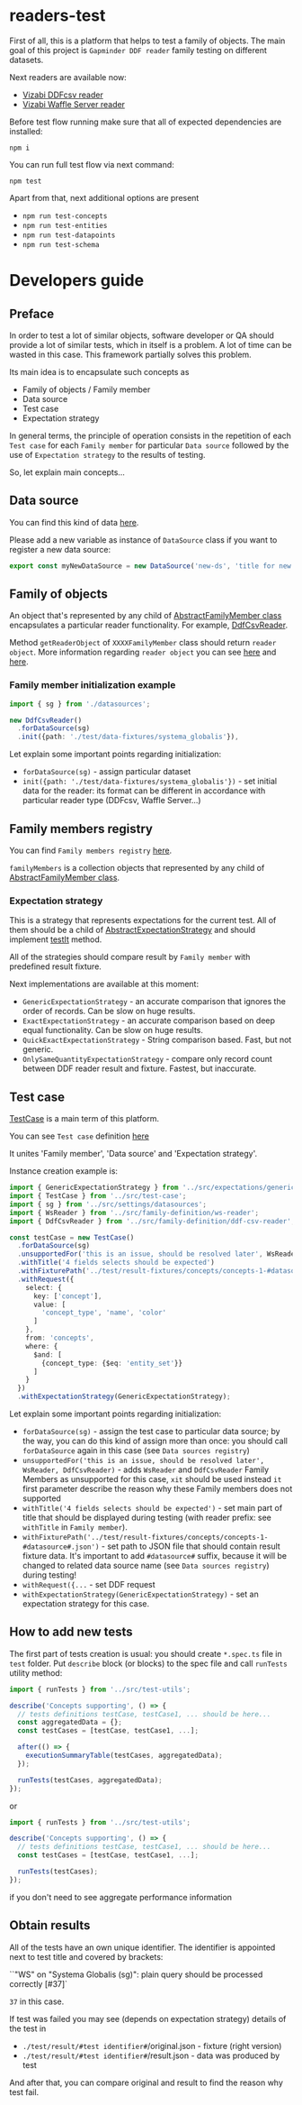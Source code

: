 # readers-test

First of all, this is a platform that helps to test a family of objects. The main goal of this project is `Gapminder DDF reader` family testing on different datasets.

Next readers are available now:

 * [Vizabi DDFcsv reader](https://github.com/vizabi/vizabi-ddfcsv-reader)
 * [Vizabi Waffle Server reader](https://github.com/vizabi/vizabi-ws-reader)

Before test flow running make sure that all of expected dependencies are installed:

`npm i`

You can run full test flow via next command:

`npm test`

Apart from that, next additional options are present

 * `npm run test-concepts`
 * `npm run test-entities`
 * `npm run test-datapoints`
 * `npm run test-schema`

# Developers guide

## Preface

In order to test a lot of similar objects, software developer or QA should provide a lot of similar tests,  which in itself is a problem. A lot of time can be wasted in this case. This framework partially solves this problem.

Its main idea is to encapsulate such concepts as

 * Family of objects / Family member
 * Data source
 * Test case
 * Expectation strategy

In general terms, the principle of operation consists in the repetition of each `Test case` for each `Family member` for particular `Data source` followed by the use of `Expectation strategy` to the results of testing.

So, let explain main concepts...

## Data source

You can find this kind of data [here](https://github.com/vizabi/readers-test/blob/master/src/settings/datasources.ts).

Please add a new variable as instance of `DataSource` class if you want to register a new data source:

```typescript
export const myNewDataSource = new DataSource('new-ds', 'title for new ds');
```

## Family of objects

An object that's represented by any child of [AbstractFamilyMember class](https://github.com/vizabi/readers-test/blob/master/src/family-definition/abstract-family-member.ts) encapsulates a particular reader functionality.
For example, [DdfCsvReader](https://github.com/vizabi/readers-test/blob/master/src/family-definition/ddf-csv-reader.ts).

Method `getReaderObject` of `XXXXFamilyMember` class should return `reader object`. More information regarding `reader object` you
can see [here](https://github.com/vizabi/vizabi-ddfcsv-reader) and [here](https://github.com/vizabi/vizabi-ws-reader).

### Family member initialization example

```typescript
import { sg } from './datasources';

new DdfCsvReader()
  .forDataSource(sg)
  .init({path: './test/data-fixtures/systema_globalis'}),
```

Let explain some important points regarding initialization:

 * `forDataSource(sg)` - assign particular dataset
 * `init({path: './test/data-fixtures/systema_globalis'})` - set initial data for the reader: its format can be different in accordance with particular reader type (DDFcsv, Waffle Server...)

## Family members registry

You can find `Family members registry` [here](https://github.com/vizabi/readers-test/blob/master/src/settings/family-members.ts).

`familyMembers` is a collection objects that represented by any child of [AbstractFamilyMember class](https://github.com/vizabi/readers-test/blob/master/src/family-definition/abstract-family-member.ts).

### Expectation strategy

This is a strategy that represents expectations for the current test. All of them should be a child of [AbstractExpectationStrategy](https://github.com/vizabi/readers-test/blob/master/src/expectations/abstract-expectation-strategy.ts) and should implement [testIt](https://github.com/vizabi/readers-test/blob/master/src/expectations/abstract-expectation-strategy.ts#L6) method.

All of the strategies should compare result by `Family member` with predefined result fixture.

Next implementations are available at this moment:

 * `GenericExpectationStrategy` - an accurate comparison that ignores the order of records. Can be slow on huge results.
 * `ExactExpectationStrategy` - an accurate comparison based on deep equal functionality. Can be slow on huge results.
 * `QuickExactExpectationStrategy` - String comparison based. Fast, but not generic.
 * `OnlySameQuantityExpectationStrategy` - compare only record count between DDF reader result and fixture. Fastest, but inaccurate.

## Test case

[TestCase](https://github.com/vizabi/readers-test/blob/master/src/test-case.ts) is a main term of this platform.

You can see `Test case` definition [here](https://github.com/vizabi/readers-test/blob/master/src/test-case.ts)

It unites 'Family member', 'Data source' and 'Expectation strategy'.

Instance creation example is:

```typescript
import { GenericExpectationStrategy } from '../src/expectations/generic-expectation-strategy';
import { TestCase } from '../src/test-case';
import { sg } from '../src/settings/datasources';
import { WsReader } from '../src/family-definition/ws-reader';
import { DdfCsvReader } from '../src/family-definition/ddf-csv-reader';

const testCase = new TestCase()
  .forDataSource(sg)
  .unsupportedFor('this is an issue, should be resolved later', WsReader, DdfCsvReader)
  .withTitle('4 fields selects should be expected')
  .withFixturePath('../test/result-fixtures/concepts/concepts-1-#datasource#.json')
  .withRequest({
    select: {
      key: ['concept'],
      value: [
        'concept_type', 'name', 'color'
      ]
    },
    from: 'concepts',
    where: {
      $and: [
        {concept_type: {$eq: 'entity_set'}}
      ]
    }
  })
  .withExpectationStrategy(GenericExpectationStrategy);

```

Let explain some important points regarding initialization:

 * `forDataSource(sg)` - assign the test case to particular data source; by the way, you can do this kind of assign more than once: you should call `forDataSource` again in this case (see `Data sources registry`)
 * `unsupportedFor('this is an issue, should be resolved later', WsReader, DdfCsvReader)` - adds `WsReader` and `DdfCsvReader` Family Members as unsupported for this case, `xit` should be used instead `it`
    first parameter describe the reason why these Family members does not supported
 * `withTitle('4 fields selects should be expected')` - set main part of title that should be displayed during testing (with reader prefix: see `withTitle` in `Family member`).
 * `withFixturePath('../test/result-fixtures/concepts/concepts-1-#datasource#.json')` - set path to JSON file that should contain result fixture data. It's important to add `#datasource#` suffix, because it will be changed to related data source name (see `Data sources registry`) during testing!
 * `withRequest({...` - set DDF request
 * `withExpectationStrategy(GenericExpectationStrategy)` - set an expectation strategy for this case.


## How to add new tests

The first part of tests creation is usual: you should create `*.spec.ts` file in `test` folder. Put `describe` block (or blocks) to the spec file and call `runTests` utility method:

```typescript
import { runTests } from '../src/test-utils';

describe('Concepts supporting', () => {
  // tests definitions testCase, testCase1, ... should be here...
  const aggregatedData = {};
  const testCases = [testCase, testCase1, ...];

  after(() => {
    executionSummaryTable(testCases, aggregatedData);
  });

  runTests(testCases, aggregatedData);
});
```

or

```typescript
import { runTests } from '../src/test-utils';

describe('Concepts supporting', () => {
  // tests definitions testCase, testCase1, ... should be here...
  const testCases = [testCase, testCase1, ...];

  runTests(testCases);
});
```

if you don't need to see aggregate performance information

## Obtain results

All of the tests have an own unique identifier. The identifier is appointed next to test title and covered by brackets:

``"WS" on "Systema Globalis (sg)": plain query should be processed correctly [#37]`

`37` in this case.

If test was failed you may see (depends on expectation strategy) details of the test in

 * `./test/result/#test identifier#`/original.json - fixture (right version)
 * `./test/result/#test identifier#`/result.json - data was produced by test

And after that, you can compare original and result to find the reason why test fail.
